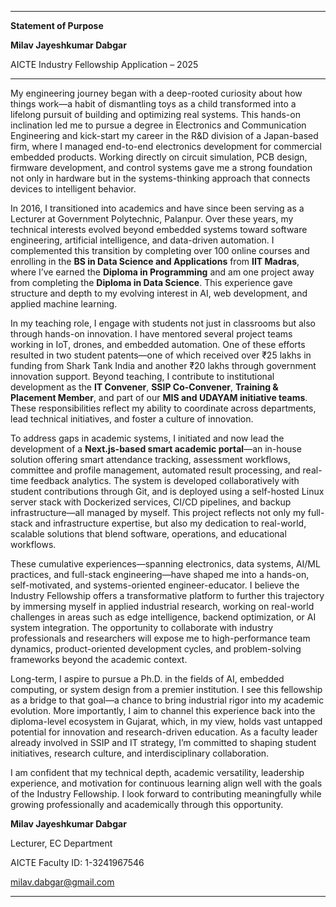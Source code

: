 ------

**Statement of Purpose**

**Milav Jayeshkumar Dabgar**

AICTE Industry Fellowship Application – 2025

------

My engineering journey began with a deep-rooted curiosity about how things work—a habit of dismantling toys as a child transformed into a lifelong pursuit of building and optimizing real systems. This hands-on inclination led me to pursue a degree in Electronics and Communication Engineering and kick-start my career in the R&D division of a Japan-based firm, where I managed end-to-end electronics development for commercial embedded products. Working directly on circuit simulation, PCB design, firmware development, and control systems gave me a strong foundation not only in hardware but in the systems-thinking approach that connects devices to intelligent behavior.

In 2016, I transitioned into academics and have since been serving as a Lecturer at Government Polytechnic, Palanpur. Over these years, my technical interests evolved beyond embedded systems toward software engineering, artificial intelligence, and data-driven automation. I complemented this transition by completing over 100 online courses and enrolling in the **BS in Data Science and Applications** from **IIT Madras**, where I’ve earned the **Diploma in Programming** and am one project away from completing the **Diploma in Data Science**. This experience gave structure and depth to my evolving interest in AI, web development, and applied machine learning.

In my teaching role, I engage with students not just in classrooms but also through hands-on innovation. I have mentored several project teams working in IoT, drones, and embedded automation. One of these efforts resulted in two student patents—one of which received over ₹25 lakhs in funding from Shark Tank India and another ₹20 lakhs through government innovation support. Beyond teaching, I contribute to institutional development as the **IT Convener**, **SSIP Co-Convener**, **Training & Placement Member**, and part of our **MIS and UDAYAM initiative teams**. These responsibilities reflect my ability to coordinate across departments, lead technical initiatives, and foster a culture of innovation.

To address gaps in academic systems, I initiated and now lead the development of a **Next.js-based smart academic portal**—an in-house solution offering smart attendance tracking, assessment workflows, committee and profile management, automated result processing, and real-time feedback analytics. The system is developed collaboratively with student contributions through Git, and is deployed using a self-hosted Linux server stack with Dockerized services, CI/CD pipelines, and backup infrastructure—all managed by myself. This project reflects not only my full-stack and infrastructure expertise, but also my dedication to real-world, scalable solutions that blend software, operations, and educational workflows.

These cumulative experiences—spanning electronics, data systems, AI/ML practices, and full-stack engineering—have shaped me into a hands-on, self-motivated, and systems-oriented engineer-educator. I believe the Industry Fellowship offers a transformative platform to further this trajectory by immersing myself in applied industrial research, working on real-world challenges in areas such as edge intelligence, backend optimization, or AI system integration. The opportunity to collaborate with industry professionals and researchers will expose me to high-performance team dynamics, product-oriented development cycles, and problem-solving frameworks beyond the academic context.

Long-term, I aspire to pursue a Ph.D. in the fields of AI, embedded computing, or system design from a premier institution. I see this fellowship as a bridge to that goal—a chance to bring industrial rigor into my academic evolution. More importantly, I aim to channel this experience back into the diploma-level ecosystem in Gujarat, which, in my view, holds vast untapped potential for innovation and research-driven education. As a faculty leader already involved in SSIP and IT strategy, I’m committed to shaping student initiatives, research culture, and interdisciplinary collaboration.

I am confident that my technical depth, academic versatility, leadership experience, and motivation for continuous learning align well with the goals of the Industry Fellowship. I look forward to contributing meaningfully while growing professionally and academically through this opportunity.

**Milav Jayeshkumar Dabgar**

Lecturer, EC Department

AICTE Faculty ID: 1-3241967546

<milav.dabgar@gmail.com>

------
